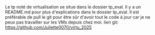Le tp noté de virtualisation se situe dans le dossier tp_eval.
Il y a un README.md pour plus d'explications dans le dossier tp_eval.
Il est préférable de pull le git pour être sûr d'avoir tout le code à jour car je ne peux pas travailler sur les VMs depuis chez moi.
lien git: https://github.com/Juliette0070/virtu_2025
